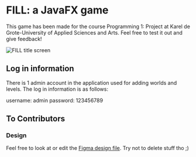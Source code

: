 # FILL: a JavaFX game

This game has been made for the course Programming 1: Project at Karel de Grote-University of Applied Sciences and Arts.
Feel free to test it out and give feedback!

![FILL title screen](https://lucifarian.be/wp-content/uploads/2024/02/fill-title-screen.jpg)

## Log in information

There is 1 admin account in the application used for adding worlds and levels. The log in information is as follows:

username: admin
password: 123456789

## To Contributors

### Design

Feel free to look at or edit the [Figma design file](https://www.figma.com/file/i873EQjfb07FHYXC5cDnxo/Fill-Java?type=design&node-id=1%3A2&mode=design&t=TtJ3oyrv06OKY8SD-1). Try not to delete stuff tho ;)
